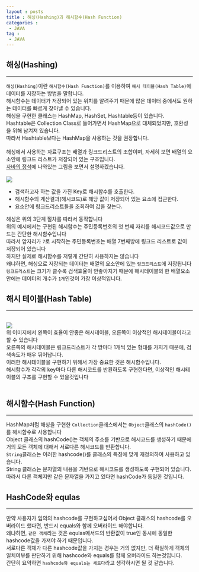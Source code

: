 ```yaml
---
layout : posts
title : 해싱(Hashing)과 해시함수(Hash Function)
categories :
 - JAVA
tag :
 - JAVA
---
```


## __해싱(Hashing)__
---
`해싱(Hashing)`이란 `해시함수(Hash Function)`를 이용하여 `해시 테이블(Hash Table)`에 데이터를 저장하는 방법을 말합니다.
<br>
해시함수는 데이터가 저장되어 있는 위치를 알려주기 때문에 많은 데이터 중에서도 원하는 데이터를 빠르게 찾아낼 수 있습니다.
<br>
해싱을 구현한 클래스는 HashMap, HashSet, Hashtable등이 있습니다.
<br>
Hashtable은 Collection Class로 들어가면서 HashMap으로 대체되었지만, 호환성을 위해 남겨져 있습니다.
<br>
따라서 Hashtable보다는 HashMap을 사용하는 것을 권장합니다.
<br>
<br>
해싱에서 사용하는 자료구조는 배열과 링크드리스트의 조합이며, 자세히 보면
배열의 요소안에 링크드 리스트가 저장되어 있는 구조입니다.
<br>
<a href="https://github.com/castello/javajungsuk3" target="_blank">자바의 정석</a>에 나와있는 그림을 보면서 설명하겠습니다.
<br>
<br>
<img src="https://img1.daumcdn.net/thumb/R800x0/?scode=mtistory2&fname=https%3A%2F%2Ft1.daumcdn.net%2Fcfile%2Ftistory%2F991369475B73F42F0D"> 
<br>

- 검색하고자 하는 값을 가진 Key로 해시함수를 호출한다.
- 해시함수의 계산결과(해시코드)로 해당 값이 저장되어 있는 요소에 접근한다.
- 요소안에 링크드리스트들을 조회하여 값을 찾는다.

해싱은 위의 3단계 절차를 따라서 동작합니다<br>
위의 예시에서는 구현된 해시함수는 주민등록번호의 첫 번째 자리를 해시코드값으로 만드는 간단한 해시함수입니다<br>
따라서 앞자리가 `7`로 시작하는 주민등록번호는 배열 7번째방에 링크드 리스트로 값이 저장되어 있습니다<br>
하지만 실제로 해시함수를 저렇게 간단히 사용하지는 않습니다<br>
왜냐하면, 해싱으로 저장되는 데이터는 배열의 요소안에 있는 `링크드리스트`에 저장됩니다<br>
`링크드리스트`는 크기가 클수록 검색효율이 안좋아지기 때문에 해시테이블의 한 배열요소안에는 데이터의 개수가 `1개`인것이 가장 이상적입니다.<br>

## __해시 테이블(Hash Table)__
---
<br>
<img src="https://user-images.githubusercontent.com/67519366/93203739-df7b3880-f78f-11ea-8d7b-2b0c1b60e3cc.png">
<br>
위 이미지에서 왼쪽이 효율이 안좋은 해시테이블, 오른쪽이 이상적인 해시테이블이라고 할 수 있습니다
<br>
오른쪽의 해시테이블은 링크드리스트가 각 방마다 1개씩 있는 형태를 가지기 때문에, 검색속도가 매우 뛰어납니다.
<br>
이러한 해시테이블을 구현하기 위해서 가장 중요한 것은 해시함수입니다.
<br>
해시함수가 각각의 key마다 다른 해시코드를 반환하도록 구현한다면, 이상적인 해시테이블의 구조를 구현할 수 있을것입니다<br>
<br>

## __해시함수(Hash Function)__
---
HashMap처럼 해싱을 구현한 `Collection`클래스에서는 `Object`클래스의 `hashCode()`를 해시함수로 사용합니다
<br>
Object 클래스의 hashCode()는 객체의 주소를 기반으로 해시코드를 생성하기 때문에 거의 모든 객체에 대해서 서로다른 해시코드를 반환합니다.
<br>
`String`클래스는 이러한 hashcode()를 클래스의 특징에 맞게 재정의하여 사용하고 있습니다.
<br>
String 클래스는 문자열의 내용을 기반으로 해시코드를 생성하도록 구현되어 있습니다.
<br>
따라서 다른 객체지만 같은 문자열을 가지고 있다면 hashCode가 동일한 것입니다.
<br>

## __HashCode와 equlas__
---
만약 사용자가 임의의 hashcode를 구현하고싶어서 Object 클래스의 hashcode를 오버라이드 했다면, 반드시 equals와 함께 오버라이드 해야합니다.<br>
왜냐하면, `같은 객체`라는 것은 equlas메서드의 반환값이 true인 동시에 동일한 hashcode값을 가져야 하기 때문입니다.<br>
서로다른 객체가 다른 hashcode값을 가지는 경우는 거의 없지만, 더 확실하게 객체의 일치여부를 판단하기 위해 hashcode와 equals를 함께 오버라이드 하는것입니다.<br>
간단히 요약하면 `hashcode와 equals는 세트다`라고 생각하시면 될 것 같습니다.<br>








